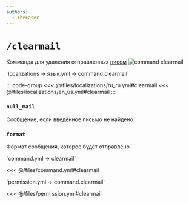 ```yaml
---
authors:
  - TheFaser
---
```


# `/clearmail`

Комманда для удаления отправленных [писем](/docs/command/mail/)
![command clearmail](/commandclearmail.png)

[//]: # (localization)
<!--@include: @/parts/words.md#localization--> 
<!--@include: @/parts/words.md#path--> `localizations → язык.yml → command.clearmail`

<!--@include: @/parts/words.md#default--> 

::: code-group
<<< @/files/localizations/ru_ru.yml#clearmail
<<< @/files/localizations/en_us.yml#clearmail
:::

### `null_mail`

Сообщение, если введённое письмо не найдено

### `format`

Формат сообщения, которое будет отправлено

[//]: # (command.yml)
<!--@include: @/parts/words.md#setting-->
<!--@include: @/parts/words.md#path--> `command.yml → clearmail`

<!--@include: @/parts/words.md#default-->
<<< @/files/command.yml#clearmail

<!--@include: @/parts/enable.md-->
<!--@include: @/parts/aliases.md-->
<!--@include: @/parts/destination.md-->
<!--@include: @/parts/cooldown.md-->
<!--@include: @/parts/sound.md-->

[//]: # (permission.yml)
<!--@include: @/parts/words.md#permission-->
<!--@include: @/parts/words.md#path--> `permission.yml → command.clearmail`

<!--@include: @/parts/words.md#default-->
<<< @/files/permission.yml#clearmail

<!--@include: @/parts/permission/permissionTier3.md-->
<!--@include: @/parts/permission/cooldown.md-->
<!--@include: @/parts/permission/sound.md-->